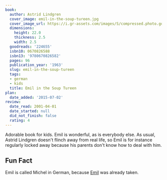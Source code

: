 ```yaml
---
book:
  author: Astrid Lindgren
  cover_image: emil-in-the-soup-tureen.jpg
  cover_image_url: https://i.gr-assets.com/images/S/compressed.photo.goodreads.com/books/1429953791l/224655._SX98_.jpg
  dimensions:
    height: 22.0
    thickness: 2.5
    width: 2.5
  goodreads: '224655'
  isbn10: 0670826588
  isbn13: '9780670826582'
  pages: 96
  publication_year: '1963'
  slug: emil-in-the-soup-tureen
  tags:
  - german
  - kids
  title: Emil in the Soup Tureen
plan:
  date_added: '2015-07-02'
review:
  date_read: 2001-04-01
  date_started: null
  did_not_finish: false
  rating: 4
---
```


Adorable book for kids. Emil is wonderful, as is everybody else. As usual, Astrid Lindgren doesn't flinch away from real
life, so Emil is for instance regularly locked away because his parents don't know how to deal with him.

## Fun Fact

Emil is called Michel in German, because [Emil](https://books.rixx.de/reviews/2004/emil-and-the-detectives) was already
taken.
